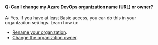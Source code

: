 #### Q:	Can I change my Azure DevOps organization name (URL) or owner?
 
A:	Yes. If you have at least Basic access, you can do this in your organization settings. Learn how to:

*	[Rename your organization](/azure/devops/organizations/accounts/rename-vsts-organization).
*	[Change the organization owner](/azure/devops/organizations/accounts/change-organization-ownership-vs).
